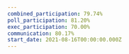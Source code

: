 ```yaml
---
combined_participation: 79.74%
poll_participation: 81.20%
exec_participation: 70.00%
communication: 80.17%
start_date: 2021-08-16T00:00:00.000Z
---
```

